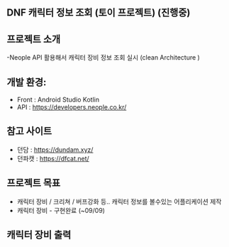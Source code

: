 ## DNF 캐릭터 정보 조회 (토이 프로젝트) (진행중) 


## 프로젝트 소개
-Neople API 활용해서 캐릭터 장비 정보 조회 실시 (clean Architecture )


## 개발 환경:
- Front : Android Studio Kotlin
- API : https://developers.neople.co.kr/

## 참고 사이트
- 던담 : https://dundam.xyz/
- 던파캣 : https://dfcat.net/


## 프로젝트 목표 
- 캐릭터 장비 / 크리쳐 / 버프강화 등.. 캐릭터 정보를 볼수있는 어플리케이션 제작
- 캐릭터 장비 - 구현완료 (~09/09)

##  캐릭터 장비 출력 

